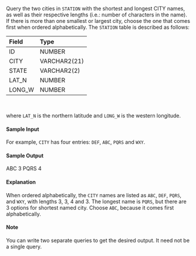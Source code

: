 Query the two cities in `STATION` with the shortest and longest CITY names, as well as their respective lengths (i.e.: number of characters in the name). If there is more than one smallest or largest city, choose the one that comes first when ordered alphabetically.
The `STATION` table is described as follows:

|Field|Type|
|:--|:--|
|ID|NUMBER|
|CITY|VARCHAR2(21)|
|STATE|VARCHAR2(2)|
|LAT_N|NUMBER|
|LONG_W|NUMBER|
<br>

where `LAT_N` is the northern latitude and `LONG_W` is the western longitude.

#### Sample Input

For example, `CITY` has four entries: `DEF`, `ABC`, `PQRS` and `WXY`.

#### Sample Output

ABC 3
PQRS  4


#### Explanation

When ordered alphabetically, the `CITY` names are listed as `ABC`, `DEF`, `PQRS`, and `WXY`, with lengths 3, 3, 4 and 3. The longest name is `PQRS`, but there are 3 options for shortest named city. Choose `ABC`, because it comes first alphabetically.


#### Note

You can write two separate queries to get the desired output. It need not be a single query.
